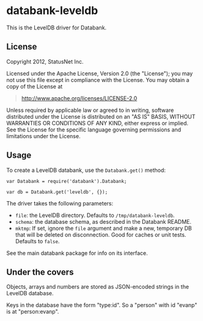 databank-leveldb
================

This is the LevelDB driver for Databank.

License
-------

Copyright 2012, StatusNet Inc.

Licensed under the Apache License, Version 2.0 (the "License");
you may not use this file except in compliance with the License.
You may obtain a copy of the License at

> http://www.apache.org/licenses/LICENSE-2.0

Unless required by applicable law or agreed to in writing, software
distributed under the License is distributed on an "AS IS" BASIS,
WITHOUT WARRANTIES OR CONDITIONS OF ANY KIND, either express or implied.
See the License for the specific language governing permissions and
limitations under the License.

Usage
-----

To create a LevelDB databank, use the `Databank.get()` method:

    var Databank = require('databank').Databank;
    
    var db = Databank.get('leveldb', {});

The driver takes the following parameters:

* `file`: the LevelDB directory. Defaults to `/tmp/databank-leveldb`.
* `schema`: the database schema, as described in the Databank README.
* `mktmp`: If set, ignore the `file` argument and make a new,
  temporary DB that will be deleted on disconnection. Good for caches or
  unit tests. Defaults to `false`.

See the main databank package for info on its interface.

Under the covers
----------------

Objects, arrays and numbers are stored as JSON-encoded strings in the
LevelDB database.

Keys in the database have the form "type:id". So a "person" with id
"evanp" is at "person:evanp".
